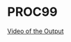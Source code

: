 # PROC99
[Video of the Output](https://drive.google.com/file/d/1heFdlGezIwFNLZaROB6IsjJP6fHVCeLK/view?usp=sharing)
